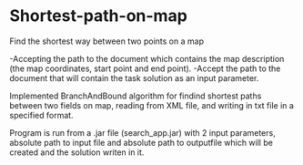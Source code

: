 # Shortest-path-on-map
Find the shortest way between two points on a map

-Accepting the path to the document which contains the map description (the map coordinates, start point and end point).
-Accept the path to the document that will contain the task solution as an input parameter.

Implemented BranchAndBound algorithm for findind shortest paths between two fields on map, reading from XML file, and writing in txt file in a specified format.

Program is run from a .jar file (search_app.jar) with 2 input parameters, absolute path to input file and absolute path to outputfile which will be created and the solution writen in it.
